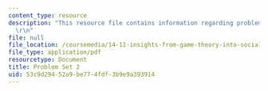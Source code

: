 ```yaml
---
content_type: resource
description: "This resource file contains information regarding problem set 2.\r\n\
  \r\n"
file: null
file_location: /coursemedia/14-11-insights-from-game-theory-into-social-behavior-fall-2013/53c9d29452a9be774fdf3b9e9a393914_MIT14_11F13_Prob_set_2.pdf
file_type: application/pdf
resourcetype: Document
title: Problem Set 2
uid: 53c9d294-52a9-be77-4fdf-3b9e9a393914
---
```

